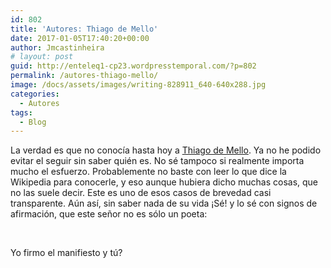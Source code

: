 ```yaml
---
id: 802
title: 'Autores: Thiago de Mello'
date: 2017-01-05T17:40:20+00:00
author: Jmcastinheira
# layout: post
guid: http://enteleq1-cp23.wordpresstemporal.com/?p=802
permalink: /autores-thiago-mello/
image: /docs/assets/images/writing-828911_640-640x288.jpg
categories:
  - Autores
tags:
  - Blog
---
```

La verdad es que no conocía hasta hoy a [Thiago de Mello](http://pt.wikipedia.org/wiki/Thiago_de_Mello "Thiago de Mello"). Ya no he podido evitar el seguir sin saber quién es. No sé tampoco si realmente importa mucho el esfuerzo. Probablemente no baste con leer lo que dice la Wikipedia para conocerle, y eso aunque hubiera dicho muchas cosas, que no las suele decir. Este es uno de esos casos de brevedad casi transparente. Aún así, sin saber nada de su vida ¡Sé! y lo sé con signos de afirmación, que este señor no es sólo un poeta:

<center>
  </p>&nbsp;
  </p>
  
  <p>
    </center>Yo firmo el manifiesto y tú?